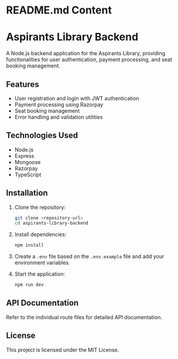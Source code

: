 # README.md Content

# Aspirants Library Backend

A Node.js backend application for the Aspirants Library, providing functionalities for user authentication, payment processing, and seat booking management.

## Features

- User registration and login with JWT authentication
- Payment processing using Razorpay
- Seat booking management
- Error handling and validation utilities

## Technologies Used

- Node.js
- Express
- Mongoose
- Razorpay
- TypeScript

## Installation

1. Clone the repository:
   ```bash
   git clone <repository-url>
   cd aspirants-library-backend
   ```

2. Install dependencies:
   ```bash
   npm install
   ```

3. Create a `.env` file based on the `.env.example` file and add your environment variables.

4. Start the application:
   ```bash
   npm run dev
   ```

## API Documentation

Refer to the individual route files for detailed API documentation.

## License

This project is licensed under the MIT License.